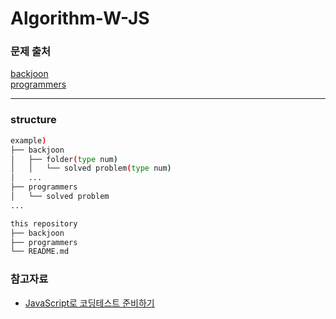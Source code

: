 # Algorithm-W-JS


### 문제 출처

[backjoon](https://www.acmicpc.net/problemset)<br/>
[programmers](https://programmers.co.kr/learn/challenges?tab=all_challenges)

---

### structure

```bash
example)
├── backjoon
│   ├── folder(type num)
│   │   └── solved problem(type num)
│   ...
├── programmers
│   └── solved problem
...

this repository
├── backjoon
├── programmers
└── README.md

```

### 참고자료

- [JavaScript로 코딩테스트 준비하기](https://velog.io/@bigsaigon333/Javascript%EB%A1%9C-%EC%BD%94%EB%94%A9%ED%85%8C%EC%8A%A4%ED%8A%B8-%EC%A4%80%EB%B9%84%ED%95%98%EA%B8%B01-%EC%9E%85%EC%B6%9C%EB%A0%A5)
